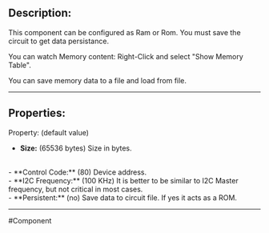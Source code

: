 ## Description:

This component can be configured as Ram or Rom.
You must save the circuit to get data persistance.

You can watch Memory content:
Right-Click and select "Show Memory Table".

You can save memory data to a file and load from file.

---

## Properties:

Property: (default value)

- **Size:** (65536 bytes)
   Size in bytes.
<br>
- **Control Code:** (80)
   Device address.
<br>
- **I2C Frequency:** (100 KHz)
   It is better to be similar to I2C Master frequency, but not critical in most cases.
<br>
- **Persistent:** (no)
   Save data to circuit file.
   If yes it acts as a ROM.

---

#Component 